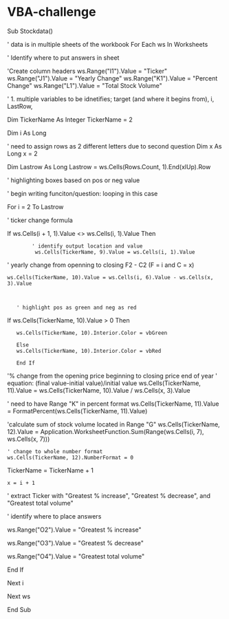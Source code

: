 # VBA-challenge
Sub Stockdata()


 ' data is in multiple sheets of the workbook
 For Each ws In Worksheets

 ' Identify where to put answers in sheet
  
  'Create column headers
        ws.Range("I1").Value = "Ticker"
        ws.Range("J1").Value = "Yearly Change"
        ws.Range("K1").Value = "Percent Change"
        ws.Range("L1").Value = "Total Stock Volume"
 
  
' 1. multiple variables to be idnetifies; target (and where it begins from), i, LastRow,

  Dim TickerName As Integer
  TickerName = 2
  
  Dim i As Long
  
  
  ' need to assign rows as 2 different letters due to second question
  Dim x As Long
  x = 2
    
  Dim Lastrow As Long
  Lastrow = ws.Cells(Rows.Count, 1).End(xlUp).Row
  
   
   ' highlighting boxes based on pos or neg value
 
 
  ' begin writing funciton/question: looping in this case
  
  For i = 2 To Lastrow
  
   ' ticker change formula
   
  If ws.Cells(i + 1, 1).Value <> ws.Cells(i, 1).Value Then
  
  
            ' identify output location and value
             ws.Cells(TickerName, 9).Value = ws.Cells(i, 1).Value
  
  ' yearly change from openning to closing F2 - C2 (F = i and C = x)
  
    ws.Cells(TickerName, 10).Value = ws.Cells(i, 6).Value - ws.Cells(x, 3).Value
  
  
  
       ' highlight pos as green and neg as red
    
   If ws.Cells(TickerName, 10).Value > 0 Then
    
       ws.Cells(TickerName, 10).Interior.Color = vbGreen
       
       Else
       ws.Cells(TickerName, 10).Interior.Color = vbRed
       
       End If
  
  

  '% change from the opening price beginning to closing price end of year
   ' equation: (final value-initial value)/initial value
   ws.Cells(TickerName, 11).Value = ws.Cells(TickerName, 10).Value / ws.Cells(x, 3).Value
   
   ' need to have Range "K" in percent format
   ws.Cells(TickerName, 11).Value = FormatPercent(ws.Cells(TickerName, 11).Value)
  

       
   'calculate sum of stock volume located in Range "G"
   ws.Cells(TickerName, 12).Value = Application.WorksheetFunction.Sum(Range(ws.Cells(i, 7), ws.Cells(x, 7)))
  
    ' change to whole number format
    ws.Cells(TickerName, 12).NumberFormat = 0
  
  
  
  
   TickerName = TickerName + 1
    
    
    x = i + 1
 
  ' extract Ticker with "Greatest % increase", "Greatest % decrease", and "Greatest total volume"
  
  ' identify where to place answers

 ws.Range("O2").Value = "Greatest % increase"
  
 ws.Range("O3").Value = "Greatest % decrease"
 
 ws.Range("O4").Value = "Greatest total volume"
  
  End If
  
  Next i

  Next ws

 End Sub
 
